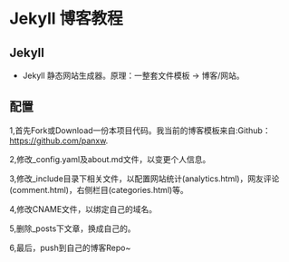 # Jekyll 博客教程

## Jekyll

- Jekyll 静态网站生成器。原理：一整套文件模板 -> 博客/网站。

## 配置

1,首先Fork或Download一份本项目代码。我当前的博客模板来自:Github：https://github.com/panxw.

2,修改_config.yaml及about.md文件，以变更个人信息。

3,修改_include目录下相关文件，以配置网站统计(analytics.html)，网友评论(comment.html)，右侧栏目(categories.html)等。

4,修改CNAME文件，以绑定自己的域名。

5,删除_posts下文章，换成自己的。

6,最后，push到自己的博客Repo~

